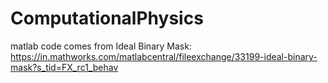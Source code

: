 # ComputationalPhysics
matlab code comes from Ideal Binary Mask:
https://in.mathworks.com/matlabcentral/fileexchange/33199-ideal-binary-mask?s_tid=FX_rc1_behav